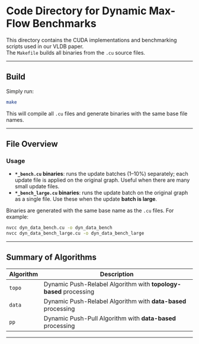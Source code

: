 # Code Directory for Dynamic Max-Flow Benchmarks

This directory contains the CUDA implementations and benchmarking scripts used in our VLDB paper.  
The `Makefile` builds all binaries from the `.cu` source files.

---

## Build

Simply run:

```bash
make
````

This will compile all `.cu` files and generate binaries with the same base file names.

---

## File Overview

### Usage

* **`*_bench.cu` binaries**: runs the update batches (1–10%) separately; each update file is applied on the original graph. Useful when there are many small update files.
* **`*_bench_large.cu` binaries**: runs the update batch on the original graph as a single file. Use these when the update **batch is large**.

Binaries are generated with the same base name as the `.cu` files. For example:

```bash
nvcc dyn_data_bench.cu -o dyn_data_bench
nvcc dyn_data_bench_large.cu -o dyn_data_bench_large
```

---

## Summary of Algorithms

| Algorithm | Description                                                       |
| --------- | ----------------------------------------------------------------- |
| `topo`    | Dynamic Push-Relabel Algorithm with **topology-based** processing |
| `data`    | Dynamic Push-Relabel Algorithm with **data-based** processing     |
| `pp`      | Dynamic Push-Pull Algorithm with **data-based** processing        |

---

